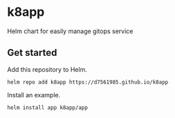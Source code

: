 # k8app
Helm chart for easily manage gitops service

## Get started

Add this repository to Helm.

```
helm repo add k8app https://d7561985.github.io/k8app
```

Install an example.

```
helm install app k8app/app
```
